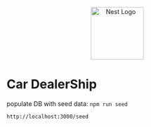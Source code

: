 <p align="center">
  <a href="http://nestjs.com/" target="blank"><img src="https://nestjs.com/img/logo-small.svg" width="120" alt="Nest Logo" /></a>
</p>

# Car DealerShip

populate DB with seed data:
`npm run seed`

```
http://localhost:3000/seed
```
